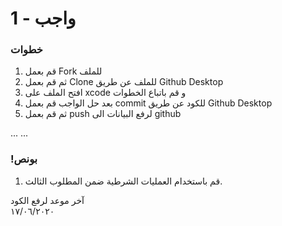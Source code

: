 
# واجب  - 1
### خطوات 


1. قم  بعمل Fork للملف 
2.   ثم قم بعمل Clone للملف عن طريق Github Desktop
3.  افتح الملف على xcode و قم باتباع الخطوات
4.  بعد حل الواجب قم بعمل  commit للكود عن طريق Github Desktop
5.  ثم قم بعمل push لرفع البيانات الى github

...
...

### !بونص 
1.  قم باستخدام العمليات الشرطية ضمن المطلوب الثالث.



آخر موعد لرفع الكود\
١٧/٠٦/٢٠٢٠
